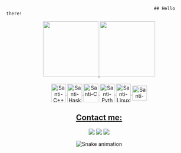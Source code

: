                                                             ## Hello there! 

<div align="center">

  <a href="https://github.com/santiagocardoso">
  <img height="150em" src="https://github-readme-stats.vercel.app/api?username=santiagocardoso&show_icons=true&theme=tokyonight&include_all_commits=true&count_private=true"/>
  <img height="150em" src="https://github-readme-stats.vercel.app/api/top-langs/?username=santiagocardoso&layout=compact&langs_count=7&theme=tokyonight"/>
  
</div>

<div align='center'> <br>

  <img align="center" alt="Santi-C++" height="50" width="40" src="https://cdn.jsdelivr.net/gh/devicons/devicon/icons/cplusplus/cplusplus-original.svg" />
  <img align="center" alt="Santi-Haskell" height="50" width="40" src="https://cdn.jsdelivr.net/gh/devicons/devicon/icons/haskell/haskell-original.svg" />
  <img align="center" alt="Santi-C" height="50" width="40" src="https://cdn.jsdelivr.net/gh/devicons/devicon/icons/c/c-original.svg" />
  <img align="center" alt="Santi-Python" height="50" width="40" src="https://cdn.jsdelivr.net/gh/devicons/devicon/icons/python/python-original.svg" />
  <img align="center" alt="Santi-Linux" height="50" width="40" src="https://cdn.jsdelivr.net/gh/devicons/devicon/icons/linux/linux-original.svg" />
  <img align="center" alt="Santi-Ubuntu" height="40" width="40" src="https://avatars.githubusercontent.com/u/4604537?s=200&v=4" />
  
  ## Contact me:
<div>

  <a href = "mailto:santcar7@gmail.com"><img src="https://img.shields.io/badge/-Gmail-%23333?style=for-the-badge&logo=gmail&logoColor=white" target="_blank"></a>
  <a href="https://www.linkedin.com/in/santiago-cardoso-23b5b024a" target="_blank"><img src="https://img.shields.io/badge/-LinkedIn-%230077B5?style=for-the-badge&logo=linkedin&logoColor=white" target="_blank"></a> 
  <a href="https://codeforces.com/profile/santi.cardoso" target="_blank"><img src="https://img.shields.io/badge/Codeforces-445f9d?style=for-the-badge&logo=Codeforces&logoColor=white" target="_blank"></a>
  
</div>
  
  ![Snake animation](https://github.com/santiagocardoso/santiagocardoso/blob/output/github-contribution-grid-snake.svg)
